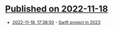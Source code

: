 # [Published on 2022-11-18](index.md)

* [2022-11-18, 17:38:50](https://lobste.rs/s/bhl0ab/swift_project_2023) - [Swift project in 2023](https://www.swift.org/blog/focus-areas-2023/)
